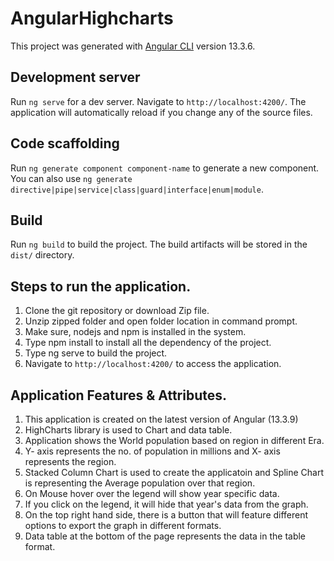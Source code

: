 # AngularHighcharts

This project was generated with [Angular CLI](https://github.com/angular/angular-cli) version 13.3.6.

## Development server

Run `ng serve` for a dev server. Navigate to `http://localhost:4200/`. The application will automatically reload if you change any of the source files.

## Code scaffolding

Run `ng generate component component-name` to generate a new component. You can also use `ng generate directive|pipe|service|class|guard|interface|enum|module`.

## Build

Run `ng build` to build the project. The build artifacts will be stored in the `dist/` directory.

## Steps to run the application.

1) Clone the git repository or download Zip file. 
2) Unzip zipped folder and open folder location in command prompt.
3) Make sure, nodejs and npm is installed in the system. 
4) Type npm install to install all the dependency of the project. 
5) Type ng serve to build the project. 
6) Navigate to `http://localhost:4200/` to access the application. 

## Application Features & Attributes.

1) This application is created on the latest version of Angular (13.3.9)
2) HighCharts library is used to Chart and data table. 
3) Application shows the World population based on region in different Era. 
4) Y- axis represents the no. of population in millions and X- axis represents the region. 
5) Stacked Column Chart is used to create the applicatoin and Spline Chart is representing the Average population over that region. 
6) On Mouse hover over the legend will show year specific data. 
7) If you click on the legend, it will hide that year's data from the graph. 
8) On the top right hand side, there is a button that will feature different options to export the graph in different formats. 
9) Data table at the bottom of the page represents the data in the table format. 
